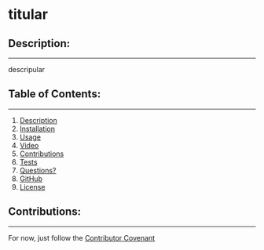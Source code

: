 # titular
  

  ## Description:
  ___
  descripular

  ## Table of Contents:
  ___
  1) [Description](#description)
  2) [Installation](#installation)
  3) [Usage](#usage)
  4) [Video](#video)
  5) [Contributions](#contributions)
  6) [Tests](#tests)
  7) [Questions?](#questions?)
  8) [GitHub](#gitHub)
  9) [License](#license)

  ## Contributions:
  ___
  For now, just follow the [Contributor Covenant](https://www.contributor-covenant.org/)

  
  

